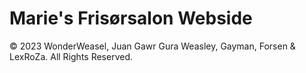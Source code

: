 # Marie's Frisørsalon Webside
































© 2023 WonderWeasel, Juan Gawr Gura Weasley, Gayman, Forsen & LexRoZa. All Rights Reserved.

